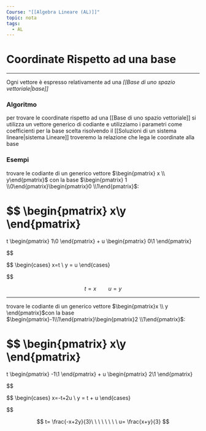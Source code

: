```yaml
---
Course: "[[Algebra Lineare (AL)]]"
topic: nota
tags:
  - AL
---
```

# Coordinate Rispetto ad una base
---
Ogni vettore è espresso relativamente ad una _[[Base di uno spazio vettoriale|base]]_   
### Algoritmo
per trovare le coordinate rispetto ad una [[Base di uno spazio vettoriale]] si utilizza un vettore generico di codiante e utilizziamo i parametri come coefficienti per la base scelta risolvendo il [[Soluzioni di un sistema lineare|sistema Lineare]] troveremo la relazione che lega le coordinate alla base

### Esempi

trovare le codiante di un generico vettore $\begin{pmatrix} x \\ y\end{pmatrix}$ con la base $\begin{pmatrix} 1 \\0\end{pmatrix}\begin{pmatrix}0 \\1\end{pmatrix}$:

$$
\begin{pmatrix}
x\\y
\end{pmatrix}
=
t
\begin{pmatrix}
1\\0
\end{pmatrix}
+
u
\begin{pmatrix}
0\\1
\end{pmatrix}

$$

$$
\begin{cases}
x=t \\
y = u
\end{cases}

$$

$$
t = x\ \ \ \ \ \ \ \ u = y
$$

---

  trovare le codiante di un generico vettore $\begin{pmatrix}x \\ y \end{pmatrix}$con la base $\begin{pmatrix}-1\\1\end{pmatrix}\begin{pmatrix}2 \\1\end{pmatrix}$:

$$
\begin{pmatrix}
x\\y
\end{pmatrix}
=
t
\begin{pmatrix}
-1\\1
\end{pmatrix}
+
u
\begin{pmatrix}
2\\1
\end{pmatrix}

$$

$$
\begin{cases}
x=-t+2u \\
y = t + u
\end{cases}

$$

$$
t= \frac{-x+2y}{3}\ \ \ \ \ \ \ \ u= \frac{x+y}{3}
$$
